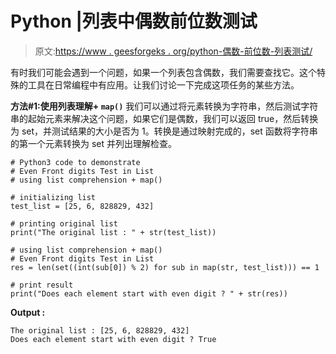# Python |列表中偶数前位数测试

> 原文:[https://www . geesforgeks . org/python-偶数-前位数-列表测试/](https://www.geeksforgeeks.org/python-even-front-digits-test-in-list/)

有时我们可能会遇到一个问题，如果一个列表包含偶数，我们需要查找它。这个特殊的工具在日常编程中有应用。让我们讨论一下完成这项任务的某些方法。

**方法#1:使用列表理解+ `map()`**
我们可以通过将元素转换为字符串，然后测试字符串的起始元素来解决这个问题，如果它们是偶数，我们可以返回 true，然后转换为 set，并测试结果的大小是否为 1。转换是通过映射完成的，set 函数将字符串的第一个元素转换为 set 并列出理解检查。

```
# Python3 code to demonstrate 
# Even Front digits Test in List
# using list comprehension + map() 

# initializing list 
test_list = [25, 6, 828829, 432] 

# printing original list 
print("The original list : " + str(test_list)) 

# using list comprehension + map() 
# Even Front digits Test in List 
res = len(set((int(sub[0]) % 2) for sub in map(str, test_list))) == 1

# print result 
print("Does each element start with even digit ? " + str(res)) 
```

**Output :**

```
The original list : [25, 6, 828829, 432]
Does each element start with even digit ? True

```